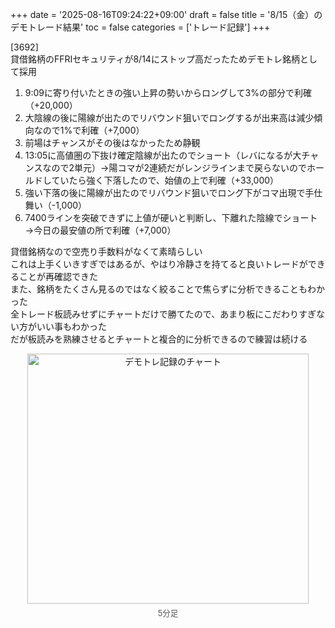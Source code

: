 +++
date = '2025-08-16T09:24:22+09:00'
draft = false
title = '8/15（金）のデモトレード結果'
toc = false
categories = ['トレード記録']
+++

[3692]  
貸借銘柄のFFRIセキュリティが8/14にストップ高だったためデモトレ銘柄として採用  
1. 9:09に寄り付いたときの強い上昇の勢いからロングして3%の部分で利確（+20,000）  
2. 大陰線の後に陽線が出たのでリバウンド狙いでロングするが出来高は減少傾向なので1%で利確（+7,000）  
3. 前場はチャンスがその後はなかったため静観
4. 13:05に高値圏の下抜け確定陰線が出たのでショート（レバになるが大チャンスなので2単元）→陽コマが2連続だがレンジラインまで戻らないのでホールドしていたら強く下落したので、始値の上で利確（+33,000）  
5. 強い下落の後に陽線が出たのでリバウンド狙いでロング下がコマ出現で手仕舞い（-1,000）  
6. 7400ラインを突破できずに上値が硬いと判断し、下離れた陰線でショート→今日の最安値の所で利確（+7,000）  

貸借銘柄なので空売り手数料がなくて素晴らしい  
これは上手くいきすぎではあるが、やはり冷静さを持てると良いトレードができることが再確認できた  
また、銘柄をたくさん見るのではなく絞ることで焦らずに分析できることもわかった  
全トレード板読みせずにチャートだけで勝てたので、あまり板にこだわりすぎない方がいい事もわかった  
だが板読みを熟練させるとチャートと複合的に分析できるので練習は続ける
<div style="text-align: center;">
<img src="/images/dailylog/demo/0815-chart.png" alt="デモトレ記録のチャート" width="450" height="400">
<p style="margin-top: 5px; font-size: 0.9em; color: #555;">5分足</p>
</div>
</div>